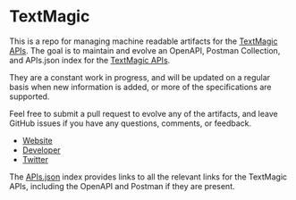 # TextMagicThis is a repo for managing machine readable artifacts for the [TextMagic APIs](https://www.textmagic.com/). The goal is to maintain and evolve an OpenAPI, Postman Collection, and APIs.json index for the [TextMagic APIs](https://www.textmagic.com/).They are a constant work in progress, and will be updated on a regular basis when new information is added, or more of the specifications are supported.Feel free to submit a pull request to evolve any of the artifacts, and leave GitHub issues if you have any questions, comments, or feedback.- [Website](https://www.textmagic.com/)- [Developer](https://www.textmagic.com/)- [Twitter](https://twitter.com/textmagic)The [APIs.json](https://github.com/api-evangelist/textmagic/blob/master/apis.json) index provides links to all the relevant links for the TextMagic APIs, including the OpenAPI and Postman if they are present.
